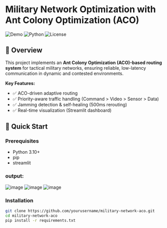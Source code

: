# Military Network Optimization with Ant Colony Optimization (ACO)

![Demo](https://img.shields.io/badge/Demo-Available-green) 
![Python](https://img.shields.io/badge/Python-3.10%2B-blue) 
![License](https://img.shields.io/badge/License-MIT-orange)

## 📌 Overview
This project implements an **Ant Colony Optimization (ACO)-based routing system** for tactical military networks, ensuring reliable, low-latency communication in dynamic and contested environments.

**Key Features:**
- ✅ ACO-driven adaptive routing
- ✅ Priority-aware traffic handling (Command > Video > Sensor > Data)
- ✅ Jamming detection & self-healing (500ms rerouting)
- ✅ Real-time visualization (Streamlit dashboard)

## 🚀 Quick Start

### Prerequisites
- Python 3.10+
- pip
- streamlit

### output:

![image](https://github.com/user-attachments/assets/0bdb7384-181d-44a8-86eb-71dd2e2e4a24)
![image](https://github.com/user-attachments/assets/d90cb1c4-606d-4cb7-91d1-395033214529)
![image](https://github.com/user-attachments/assets/5e35514f-1986-4ff2-8197-ba762304d2e0)





### Installation
```bash
git clone https://github.com/yourusername/military-network-aco.git
cd military-network-aco
pip install -r requirements.txt
